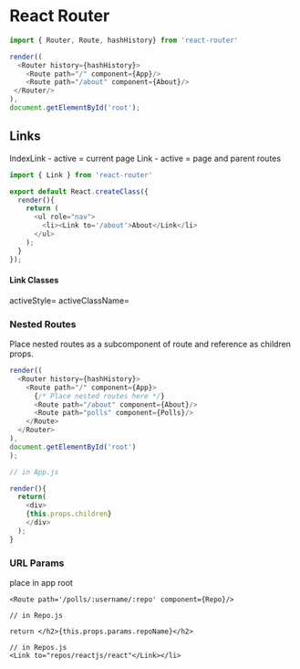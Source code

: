 # React Router
```javascript
import { Router, Route, hashHistory} from 'react-router'

render((
  <Router history={hashHistory}>
    <Route path="/" component={App}/>
    <Route path="/about" component={About}/>
 </Router/>
),
document.getElementById('root');
```
## Links
IndexLink - active = current page
Link - active = page and parent routes
```javascript
import { Link } from 'react-router'

export default React.createClass({
  render(){
    return (
      <ul role="nav">
        <li><Link to='/about'>About</Link</li>
      </ul>
    );
  }
});
```
#### Link Classes
activeStyle=
activeClassName=
### Nested Routes
Place nested routes as a subcomponent of route and reference as children props.
```javascript
render((
  <Router history={hashHistory}>
    <Route path="/" component={App}>
      {/* Place nested routes here */}
      <Route path="/about" component={About}/>
      <Route path="polls" component={Polls}/>
    </Route>
  </Router>
),
document.getElementById('root')
);

// in App.js

render(){
  return(
    <div>
	{this.props.children}
    </div>
  );
}
```
### URL Params
place in app root

```
<Route path='/polls/:username/:repo' component={Repo}/>

// in Repo.js

return </h2>{this.props.params.repoName}</h2>

// in Repos.js
<Link to="repos/reactjs/react"</Link></li>
```

